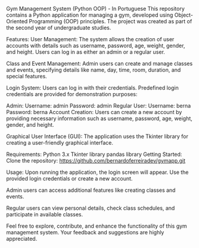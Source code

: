 Gym Management System (Python OOP) - In Portuguese
This repository contains a Python application for managing a gym, developed using Object-Oriented Programming (OOP) principles. The project was created as part of the second year of undergraduate studies.

Features:
User Management: The system allows the creation of user accounts with details such as username, password, age, weight, gender, and height. Users can log in as either an admin or a regular user.

Class and Event Management: Admin users can create and manage classes and events, specifying details like name, day, time, room, duration, and special features.

Login System: Users can log in with their credentials. Predefined login credentials are provided for demonstration purposes:

Admin:
Username: admin
Password: admin
Regular User:
Username: berna
Password: berna
Account Creation: Users can create a new account by providing necessary information such as username, password, age, weight, gender, and height.

Graphical User Interface (GUI): The application uses the Tkinter library for creating a user-friendly graphical interface.

Requirements:
Python 3.x
Tkinter library
pandas library
Getting Started:
Clone the repository: https://github.com/bernardoferreiradev/gymapp.git

Usage:
Upon running the application, the login screen will appear. Use the provided login credentials or create a new account.

Admin users can access additional features like creating classes and events.

Regular users can view personal details, check class schedules, and participate in available classes.

Feel free to explore, contribute, and enhance the functionality of this gym management system. Your feedback and suggestions are highly appreciated.

